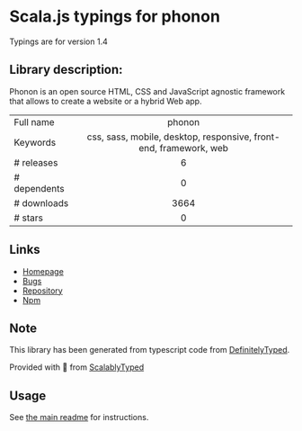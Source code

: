 
# Scala.js typings for phonon

Typings are for version 1.4

## Library description:
Phonon is an open source HTML, CSS and JavaScript agnostic framework that allows to create a website or a hybrid Web app.

|                    |                 |
| ------------------ | :-------------: |
| Full name          | phonon |
| Keywords           | css, sass, mobile, desktop, responsive, front-end, framework, web |
| # releases         | 6 |
| # dependents       | 0 |
| # downloads        | 3664 |
| # stars            | 0 |

## Links
- [Homepage](https://phonon-framework.github.io)
- [Bugs](https://github.com/phonon-framework/phonon/issues)
- [Repository](https://github.com/phonon-framework/phonon)
- [Npm](https://www.npmjs.com/package/phonon)
    


## Note
This library has been generated from typescript code from [DefinitelyTyped](https://definitelytyped.org).

Provided with :purple_heart: from [ScalablyTyped](https://github.com/oyvindberg/ScalablyTyped)

## Usage
See [the main readme](../../readme.md) for instructions.


